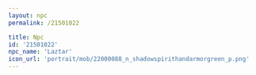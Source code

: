 ```yaml
---
layout: npc
permalink: /21501022

title: Npc
id: '21501022'
npc_name: 'Laztar'
icon_url: 'portrait/mob/22000088_n_shadowspirithandarmorgreen_p.png'
---
```

